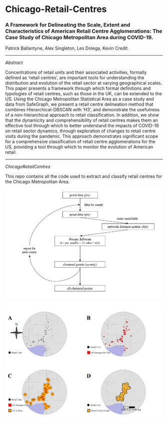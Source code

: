 # Chicago-Retail-Centres

### A Framework for Delineating the Scale, Extent and Characteristics of American Retail Centre Agglomerations: The Case Study of Chicago Metropolitan Area during COVID-19.
Patrick Ballantyne, Alex Singleton, Les Dolega, Kevin Credit.

---

*Abstract*

Concentrations of retail units and their associated activities, formally defined as 
‘retail centres’, are important tools for understanding the distribution and evolution of the retail sector at varying geographical scales. This paper presents a framework through which formal definitions and typologies of retail centres, such as those in the UK, can be extended to the US. Using the Chicago Metropolitan Statistical Area as a case study and data from SafeGraph, we present a retail centre delineation method that combines Hierarchical-DBSCAN with ‘H3’, and demonstrate the usefulness of a non-hierarchical approach to retail classification. In addition, we show that the dynamicity and comprehensibility of retail centres makes them an effective tool through which to better understand the impacts of COVID-19 on retail sector dynamics, through exploration of changes to retail centre visits during the pandemic. This approach demonstrates significant scope for a comprehensive classification of retail centre agglomerations for the US, providing a tool through which to monitor the evolution of American retail. 

---

*ChicagoRetailCentres*

This repo contains all the code used to extract and classify retail centres for the Chicago Metropolitan Area. 





   <p align="center">
  <img src="HDBSCAN.png">
</p>


   <p align="center">
  <img src="H3.png">
</p>
